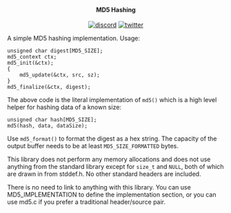 <h4 align="center">MD5 Hashing</h4>

<p align="center">
    <a href="https://discord.gg/9vpqbjU"><img src="https://img.shields.io/discord/712952679415939085?label=discord&logo=discord" alt="discord"></a>
    <a href="https://twitter.com/mackron"><img src="https://img.shields.io/twitter/follow/mackron?style=flat&label=twitter&color=1da1f2&logo=twitter" alt="twitter"></a>
</p>

A simple MD5 hashing implementation. Usage:

    unsigned char digest[MD5_SIZE];
    md5_context ctx;
    md5_init(&ctx);
    {
        md5_update(&ctx, src, sz);
    }
    md5_finalize(&ctx, digest);

The above code is the literal implementation of `md5()` which is a high level helper for hashing
data of a known size:

    unsigned char hash[MD5_SIZE];
    md5(hash, data, dataSize);

Use `md5_format()` to format the digest as a hex string. The capacity of the output buffer needs to
be at least `MD5_SIZE_FORMATTED` bytes.

This library does not perform any memory allocations and does not use anything from the standard
library except for `size_t` and `NULL`, both of which are drawn in from stddef.h. No other standard
headers are included.

There is no need to link to anything with this library. You can use MD5_IMPLEMENTATION to define
the implementation section, or you can use md5.c if you prefer a traditional header/source pair.